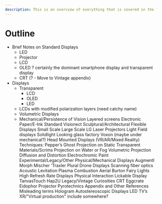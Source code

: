 ```yaml
---
description: This is an overview of everything that is covered in the following sections.
---
```


# Outline

* Brief Notes on Standard Displays
  * LED
  * Projector&#x20;
  * LCD&#x20;
  * OLED ? certainly the dominant smartphone display and transparent display&#x20;
  * CRT (? - Move to Vintage appendix)&#x20;
* Displays&#x20;
  * Transparent&#x20;
    * LCD&#x20;
    * OLED&#x20;
    * LED&#x20;
  * LCDs with modified polarization layers (need catchy name)&#x20;
  * Volumetric Displays
  * &#x20;Mechanical/Persistence of Vision Layered screens Electronic Paper/E-Ink Standard Visionect Sculptural/Architectural Flexible Displays Small Scale Large Scale LG Laser Projectors Light Field displays Solidlight Looking glass factory Voxon (maybe under mechanical?) Head Mounted Displays (VR/AR/Mixed Reality) Techniques: Pepper’s Ghost Projection on Static Transparent Materials/Scrims Projection on Water or Fog Volumetric Projection Diffusion and Distortion Electrochromic Paint Experimental/Legacy/Other Physical/Mechanical Displays Augmentl Morph Mischer 'Traxler Plural Drone Displays Scanning fiber optics Acoustic Levitation Plasma Combustion Aerial Burton Fairy Lights High Refresh Rate Displays Physical Interaction Lickable Display TanvasTouch Hap2U Legacy/Vintage Curiosities CRT Eggcrate Eidophor Projector Pyrotechnics Appendix and Other References Misleading terms Hologram Autostereoscopic Displays LED TV’s XR/"Virtual production" include somewhere?
